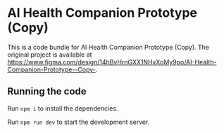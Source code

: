 
  # AI Health Companion Prototype (Copy)

  This is a code bundle for AI Health Companion Prototype (Copy). The original project is available at https://www.figma.com/design/14hBvHrnGXX1NHxXoMy9po/AI-Health-Companion-Prototype--Copy-.

  ## Running the code

  Run `npm i` to install the dependencies.

  Run `npm run dev` to start the development server.
  